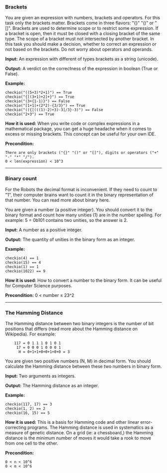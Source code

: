 ### Brackets
You are given an expression with numbers, brackets and operators. For this task only the brackets matter. Brackets come in three flavors: "{}" "()" or "[]". Brackets are used to determine scope or to restrict some expression. If a bracket is open, then it must be closed with a closing bracket of the same type. The scope of a bracket must not intersected by another bracket. In this task you should make a decision, whether to correct an expression or not based on the brackets. Do not worry about operators and operands.

**Input:** An expression with different of types brackets as a string (unicode).

**Output:** A verdict on the correctness of the expression in boolean (True or False).

**Example:**
````
checkio("((5+3)*2+1)") == True
checkio("{[(3+1)+2]+}") == True
checkio("(3+{1-1)}") == False
checkio("[1+1]+(2*2)-{3/3}") == True
checkio("(({[(((1)-2)+3)-3]/3}-3)") == False
checkio("2+3") == True
````

**How it is used:** When you write code or complex expressions in a mathematical package, you can get a huge headache when it comes to excess or missing brackets. This concept can be useful for your own IDE.

**Precondition:**
````
There are only brackets ("{}" "()" or "[]"), digits or operators ("+" "-" "*" "/").
0 < len(expression) < 10^3
````

----------------------------------------
### Binary count

For the Robots the decimal format is inconvenient. If they need to count to "1", their computer brains want to count it in the binary representation of that number. You can read more about binary here.

You are given a number (a positive integer). You should convert it to the binary format and count how many unities (1) are in the number spelling. For example: 5 = 0b101 contains two unities, so the answer is 2.

**Input:** A number as a positive integer.

**Output:** The quantity of unities in the binary form as an integer.

**Example:**
````
checkio(4) == 1
checkio(15) == 4
checkio(1) == 1
checkio(1022) == 9
````

**How it is used:** How to convert a number to the binary form. It can be useful for Computer Science purposes.

**Precondition:** 0 < number ≤ 23^2

------------------------------------
### The Hamming Distance

The Hamming distance between two binary integers is the number of bit positions that differs (read more about the Hamming distance on Wikipedia). For example:
````
    117 = 0 1 1 1 0 1 0 1
     17 = 0 0 0 1 0 0 0 1
      H = 0+1+1+0+0+1+0+0 = 3
````
You are given two positive numbers (N, M) in decimal form. You should calculate the Hamming distance between these two numbers in binary form.

**Input:** Two arguments as integers.

**Output:** The Hamming distance as an integer.

**Example:**
````
checkio(117, 17) == 3
checkio(1, 2) == 2
checkio(16, 15) == 5
````

**How it is used:** This is a basis for Hamming code and other linear error-correcting programs. The Hamming distance is used in systematics as a measure of genetic distance. On a grid (ie: a chessboard,) the Hamming distance is the minimum number of moves it would take a rook to move from one cell to the other.

**Precondition:**
````
0 < n < 10^6
0 < m < 10^6
````